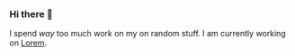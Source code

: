 ### Hi there 👋
I spend *way* too much work on my on random stuff.
I am currently working on [Lorem](https://github.com/magentapenguin/Lorem).

